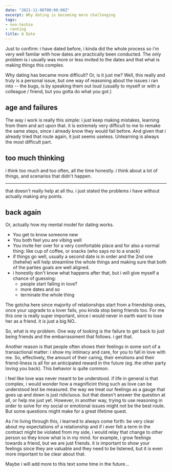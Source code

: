 ```yaml
---
date: "2021-11-06T00:00:00Z"
excerpt: Why dating is becoming more challenging
tags:
- non-techie
- ranting
title: A Date
---
```


Just to confirm: i have dated before, i kinda did the whole process so i'm very well familar with how dates are practically been conducted. The only problem is i usually was more or less invited to the dates and that what is making things this complex.

Why dating has became more difficult? Or, is it just me? Well, this really and truly is a personal issue, but one way of reasoning about the issues i ran into -- the bugs, is by speaking them out loud (usually to myself or with a colleague / friend, but you gotta do what you got.)


## age and failures

The way i work is really this simple: i just keep making mistakes, learning from them and act upon that. it is extremely very difficult to me to remake the same steps, since i already know they would fail before. And given that i already tried that route again, it just seems useless. Unlearning is always the most difficult part.

## too much thinking

i think too much and too often, all the time honestly. i think about a lot of things, and scenarios that didn't happen.

----

that doesn't really help at all thu. i just stated the problems i have without actually making any points.


## back again

Or, actually how my mental model for dating works.

- You get to know someone new
- You both feel you are vibing well
- You invite her over for a very comfortable place and for also a normal thing: like cup of coffee, or snacks (who says no to a snack)
- if things go well, usually a second date is in order and the 2nd one (hehehe) will help streamline the whole things and making sure that both of the parties goals are well aligned.
- i honestly don't know what happens after that, but i will give myself a chance of guessing:
    - people start falling in love?
    - more dates and so
    - terminate the whole thing

The gotcha here since majority of relationships start from a friendship ones, once your upgrade to a lover fails, you kinda stop being friends too. For me this one is really super important, since i would never in earth want to lose her as a friend. it is just a big NO..

So, what is my problem. One way of looking is the failure to get back to just being friends and the embarrassment that follows. i get that.

Another reason is that people often shows their feelings in some sort of a transactional matter: i show my intimacy and care, for you to fall in love with me. So, effectively, the amount of their caring, their emotions and their friend-liness is all for an anticipated reward in the future (eg. the other party loving you back). This behavior is quite common.


i feel like love was never meant to be understood. if life in general is that complex, i would wonder how a magnificint thing such as love can be understood lest be measured. the way we treat our feelings as a gauge that goes up and down is just ridicluous. but that doesn't answer the question at all, or help me just yet. However, in another way, trying to use reasoning in order to solve for my social or emotional issues might not be the best route. But some questions might make for a great lifetime quest.

As i'm living through this, i learned to always come forth: be very clear about my expectations of a relationship and if i ever felt a term in the contract might be violated from my side, i would relay that change to other person so they know what is in my mind. for example, i grow feelings towards a friend, but we are just friends. it is important to show your feelings since they are valuable and they need to be listened, but it is even more important to be clear about that.


Maybe i will add more to this text some time in the future...